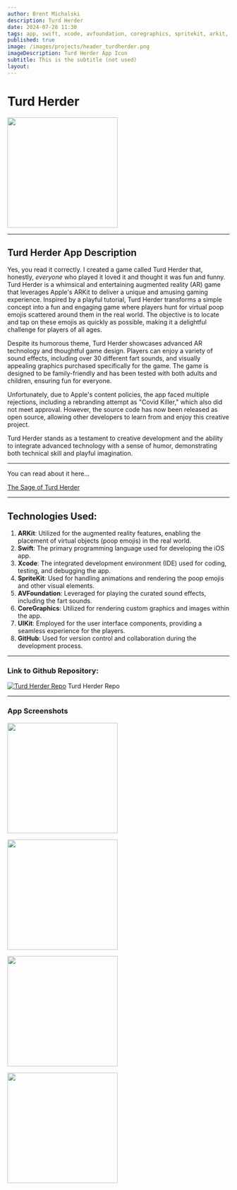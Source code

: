 ```yaml
---
author: Brent Michalski
description: Turd Herder
date: 2024-07-28 11:30
tags: app, swift, xcode, avfoundation, coregraphics, spritekit, arkit, github, uikit, augmented reality, particle emitters
published: true
image: /images/projects/header_turdherder.png
imageDescription: Turd Herder App Icon
subtitle: This is the subtitle (not used)
layout:
---
```

#  Turd Herder

<img src="/images/header_turdherder.png" style="width: 250px;height:auto;">

---

## Turd Herder App Description

Yes, you read it correctly. I created a game called Turd Herder that, honestly, *everyone* who played it loved it and thought it was fun and funny. Turd Herder is a whimsical and entertaining augmented reality (AR) game that leverages Apple's ARKit to deliver a unique and amusing gaming experience. Inspired by a playful tutorial, Turd Herder transforms a simple concept into a fun and engaging game where players hunt for virtual poop emojis scattered around them in the real world. The objective is to locate and tap on these emojis as quickly as possible, making it a delightful challenge for players of all ages.

Despite its humorous theme, Turd Herder showcases advanced AR technology and thoughtful game design. Players can enjoy a variety of sound effects, including over 30 different fart sounds, and visually appealing graphics purchased specifically for the game. The game is designed to be family-friendly and has been tested with both adults and children, ensuring fun for everyone.

Unfortunately, due to Apple's content policies, the app faced multiple rejections, including a rebranding attempt as "Covid Killer," which also did not meet approval. However, the source code has now been released as open source, allowing other developers to learn from and enjoy this creative project.

Turd Herder stands as a testament to creative development and the ability to integrate advanced technology with a sense of humor, demonstrating both technical skill and playful imagination.

---

 You can read about it here...
 
[The Sage of Turd Herder](https://medium.com/@DangerMichalski/the-saga-of-turd-herder-519799d2d4d1)

---

## Technologies Used:

1. **ARKit**: Utilized for the augmented reality features, enabling the placement of virtual objects (poop emojis) in the real world.
2. **Swift**: The primary programming language used for developing the iOS app.
3. **Xcode**: The integrated development environment (IDE) used for coding, testing, and debugging the app.
4. **SpriteKit**: Used for handling animations and rendering the poop emojis and other visual elements.
5. **AVFoundation**: Leveraged for playing the curated sound effects, including the fart sounds.
6. **CoreGraphics**: Utilized for rendering custom graphics and images within the app.
7. **UIKit**: Employed for the user interface components, providing a seamless experience for the players.
8. **GitHub**: Used for version control and collaboration during the development process.

---

### Link to Github Repository:
[![Turd Herder Repo](/images/github-mark.svg)](https://github.com/perlguy99/TurdHerder) Turd Herder Repo

---

### App Screenshots

[<img src="/images/projects/turd1.png" style="width: 250px;height:auto;" />](/images/projects/turd1.png)

[<img src="/images/projects/turd2.png" style="width: 250px;height:auto;" />](/images/projects/turd2.png)

[<img src="/images/projects/turd3.png" style="width: 250px;height:auto;" />](/images/projects/turd3.png)

[<img src="/images/projects/turd4.png" style="width: 250px;height:auto;" />](/images/projects/turd4.png)
